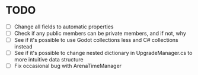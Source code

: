 # TODO

- [ ] Change all fields to automatic properties
- [ ] Check if any public members can be private members, and if not, why
- [ ] See if it's possible to use Godot collections less and C# collections instead
- [ ] See if it's possible to change nested dictionary in UpgradeManager.cs to more intuitive data structure
- [ ] Fix occasional bug with ArenaTimeManager